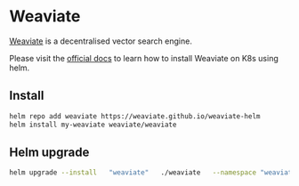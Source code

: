 # Weaviate

[Weaviate](https://weaviate.io) is a decentralised vector search engine.

Please visit the [official docs](https://weaviate.io/developers/weaviate/installation/kubernetes)
to learn how to install Weaviate on K8s using helm.

## Install

```bash
helm repo add weaviate https://weaviate.github.io/weaviate-helm
helm install my-weaviate weaviate/weaviate
```


## Helm upgrade
```bash
helm upgrade --install   "weaviate"   ./weaviate   --namespace "weaviate"   --values ./weaviate/values.yaml
```